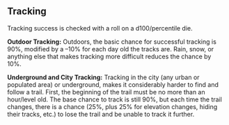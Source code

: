 ## Tracking

Tracking success is checked with a roll on a d100/percentile die.

**Outdoor Tracking:** Outdoors, the basic chance for successful tracking is 90%, modified by a –10% for each day old the tracks are. Rain, snow, or anything else that makes tracking more difficult reduces the chance by 10%.


**Underground and City Tracking:** Tracking in the city (any urban or populated area) or underground, makes it considerably harder to find and follow a trail. First, the beginning of the trail must be no more than an hour/level old. The base chance to track is still 90%, but each time the trail changes, there is a chance (25%, plus 25% for elevation changes, hiding their tracks, etc.) to lose the trail and be unable to track it further.